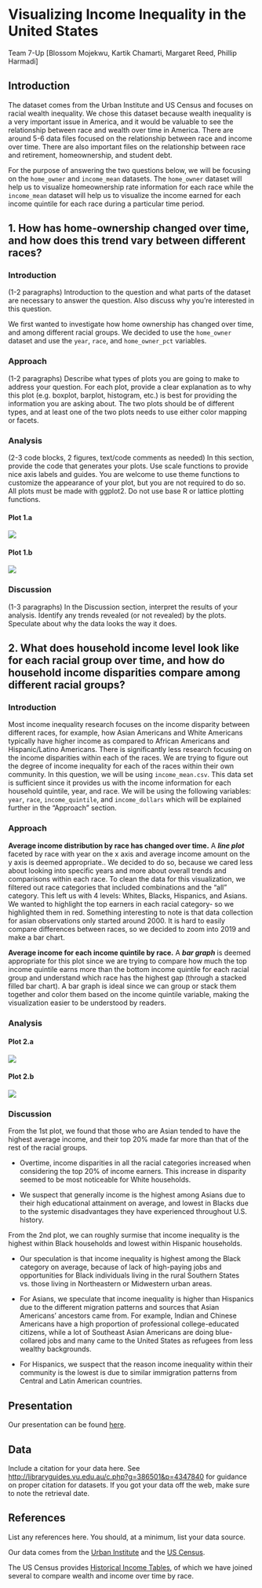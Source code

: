 Visualizing Income Inequality in the United States
================
Team 7-Up \[Blossom Mojekwu, Kartik Chamarti, Margaret Reed, Phillip
Harmadi\]

## Introduction

The dataset comes from the Urban Institute and US Census and focuses on
racial wealth inequality. We chose this dataset because wealth
inequality is a very important issue in America, and it would be
valuable to see the relationship between race and wealth over time in
America. There are around 5-6 data files focused on the relationship
between race and income over time. There are also important files on the
relationship between race and retirement, homeownership, and student
debt.

For the purpose of answering the two questions below, we will be
focusing on the `home_owner` and `income_mean` datasets. The
`home_owner` dataset will help us to visualize homeownership rate
information for each race while the `income_mean` dataset will help us
to visualize the income earned for each income quintile for each race
during a particular time period.

## 1\. How has home-ownership changed over time, and how does this trend vary between different races?

### Introduction

(1-2 paragraphs) Introduction to the question and what parts of the
dataset are necessary to answer the question. Also discuss why you’re
interested in this question.

We first wanted to investigate how home ownership has changed over time,
and among different racial groups. We decided to use the `home_owner`
dataset and use the `year`, `race`, and `home_owner_pct` variables.

### Approach

(1-2 paragraphs) Describe what types of plots you are going to make to
address your question. For each plot, provide a clear explanation as to
why this plot (e.g. boxplot, barplot, histogram, etc.) is best for
providing the information you are asking about. The two plots should be
of different types, and at least one of the two plots needs to use
either color mapping or facets.

### Analysis

(2-3 code blocks, 2 figures, text/code comments as needed) In this
section, provide the code that generates your plots. Use scale functions
to provide nice axis labels and guides. You are welcome to use theme
functions to customize the appearance of your plot, but you are not
required to do so. All plots must be made with ggplot2. Do not use base
R or lattice plotting functions.

#### Plot 1.a

![](README_files/figure-gfm/first-look-1.png)<!-- -->

#### Plot 1.b

![](README_files/figure-gfm/race-wealth-1.png)<!-- -->

### Discussion

(1-3 paragraphs) In the Discussion section, interpret the results of
your analysis. Identify any trends revealed (or not revealed) by the
plots. Speculate about why the data looks the way it does.

## 2\. What does household income level look like for each racial group over time, and how do household income disparities compare among different racial groups?

### Introduction

Most income inequality research focuses on the income disparity between
different races, for example, how Asian Americans and White Americans
typically have higher income as compared to African Americans and
Hispanic/Latino Americans. There is significantly less research focusing
on the income disparities within each of the races. We are trying to
figure out the degree of income inequality for each of the races within
their own community. In this question, we will be using
`income_mean.csv`. This data set is sufficient since it provides us with
the income information for each household quintile, year, and race. We
will be using the following variables: `year`, `race`,
`income_quintile`, and `income_dollars` which will be explained further
in the “Approach” section.

### Approach

**Average income distribution by race has changed over time.** A ***line
plot*** faceted by race with year on the x axis and average income
amount on the y axis is deemed appropriate.. We decided to do so,
because we cared less about looking into specific years and more about
overall trends and comparisons within each race. To clean the data for
this visualization, we filtered out race categories that included
combinations and the “all” category. This left us with 4 levels: Whites,
Blacks, Hispanics, and Asians. We wanted to highlight the top earners in
each racial category- so we highlighted them in red. Something
interesting to note is that data collection for asian observations only
started around 2000. It is hard to easily compare differences between
races, so we decided to zoom into 2019 and make a bar chart.

**Average income for each income quintile by race.** A ***bar graph***
is deemed appropriate for this plot since we are trying to compare how
much the top income quintile earns more than the bottom income quintile
for each racial group and understand which race has the highest gap
(through a stacked filled bar chart). A bar graph is ideal since we can
group or stack them together and color them based on the income quintile
variable, making the visualization easier to be understood by readers.

### Analysis

#### Plot 2.a

![](README_files/figure-gfm/plot-overtime-1.png)<!-- -->

#### Plot 2.b

![](README_files/figure-gfm/plot-bar-1.png)<!-- -->

### Discussion

From the 1st plot, we found that those who are Asian tended to have the
highest average income, and their top 20% made far more than that of the
rest of the racial groups.

  - Overtime, income disparities in all the racial categories increased
    when considering the top 20% of income earners. This increase in
    disparity seemed to be most noticeable for White households.

  - We suspect that generally income is the highest among Asians due to
    their high educational attainment on average, and lowest in Blacks
    due to the systemic disadvantages they have experienced throughout
    U.S. history.

From the 2nd plot, we can roughly surmise that income inequality is the
highest within Black households and lowest within Hispanic households.

  - Our speculation is that income inequality is highest among the Black
    category on average, because of lack of high-paying jobs and
    opportunities for Black individuals living in the rural Southern
    States vs. those living in Northeastern or Midwestern urban areas.

  - For Asians, we speculate that income inequality is higher than
    Hispanics due to the different migration patterns and sources that
    Asian Americans’ ancestors came from. For example, Indian and
    Chinese Americans have a high proportion of professional
    college-educated citizens, while a lot of Southeast Asian Americans
    are doing blue-collared jobs and many came to the United States as
    refugees from less wealthy backgrounds.

  - For Hispanics, we suspect that the reason income inequality within
    their community is the lowest is due to similar immigration patterns
    from Central and Latin American countries.

## Presentation

Our presentation can be found [here](presentation/presentation.html).

## Data

Include a citation for your data here. See
<http://libraryguides.vu.edu.au/c.php?g=386501&p=4347840> for guidance
on proper citation for datasets. If you got your data off the web, make
sure to note the retrieval date.

## References

List any references here. You should, at a minimum, list your data
source.

Our data comes from the [Urban
Institute](https://apps.urban.org/features/wealth-inequality-charts/)
and the [US
Census](https://www.census.gov/data/tables/time-series/demo/income-poverty/historical-income-households.html).

The US Census provides [Historical Income
Tables](https://www.census.gov/data/tables/time-series/demo/income-poverty/historical-income-households.html),
of which we have joined several to compare wealth and income over time
by race.

